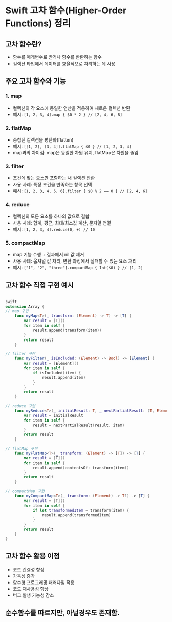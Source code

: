 # Swift 고차 함수(Higher-Order Functions) 정리

## 고차 함수란?

- 함수를 매개변수로 받거나 함수를 반환하는 함수
- 컬렉션 타입에서 데이터를 효율적으로 처리하는 데 사용

## 주요 고차 함수와 기능

### 1. map

- 컬렉션의 각 요소에 동일한 연산을 적용하여 새로운 컬렉션 반환
- 예시: `[1, 2, 3, 4].map { $0 * 2 } // [2, 4, 6, 8]`

### 2. flatMap

- 중첩된 컬렉션을 평탄화(flatten)
- 예시: `[[1, 2], [3, 4]].flatMap { $0 } // [1, 2, 3, 4]`
- map과의 차이점: map은 동일한 차원 유지, flatMap은 차원을 줄임

### 3. filter

- 조건에 맞는 요소만 포함하는 새 컬렉션 반환
- 사용 사례: 특정 조건을 만족하는 항목 선택
- 예시: `[1, 2, 3, 4, 5, 6].filter { $0 % 2 == 0 } // [2, 4, 6]`

### 4. reduce

- 컬렉션의 모든 요소를 하나의 값으로 결합
- 사용 사례: 합계, 평균, 최대/최소값 계산, 문자열 연결
- 예시: `[1, 2, 3, 4].reduce(0, +) // 10`

### 5. compactMap

- map 기능 수행 + 결과에서 nil 값 제거
- 사용 사례: 옵셔널 값 처리, 변환 과정에서 실패할 수 있는 요소 처리
- 예시: `["1", "2", "three"].compactMap { Int($0) } // [1, 2]`

## 고차 함수 직접 구현 예시

```swift

swift
extension Array {
// map 구현
    func myMap<T>(_ transform: (Element) -> T) -> [T] {
        var result = [T]()
        for item in self {
            result.append(transform(item))
        }
        return result
    }

// filter 구현
    func myFilter(_ isIncluded: (Element) -> Bool) -> [Element] {
        var result = [Element]()
        for item in self {
            if isIncluded(item) {
                result.append(item)
            }
        }
        return result
    }

// reduce 구현
    func myReduce<T>(_ initialResult: T, _ nextPartialResult: (T, Element) -> T) -> T {
        var result = initialResult
        for item in self {
            result = nextPartialResult(result, item)
        }
        return result
    }

// flatMap 구현
    func myFlatMap<T>(_ transform: (Element) -> [T]) -> [T] {
        var result = [T]()
        for item in self {
            result.append(contentsOf: transform(item))
        }
        return result
    }

// compactMap 구현
    func myCompactMap<T>(_ transform: (Element) -> T?) -> [T] {
        var result = [T]()
        for item in self {
            if let transformedItem = transform(item) {
                result.append(transformedItem)
            }
        }
        return result
    }
}

```

## 고차 함수 활용 이점

- 코드 간결성 향상
- 가독성 증가
- 함수형 프로그래밍 패러다임 적용
- 코드 재사용성 향상
- 버그 발생 가능성 감소

## 순수함수를 따르지만, 아닐경우도 존재함.
